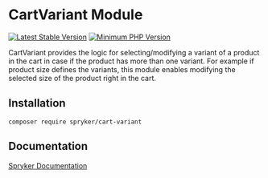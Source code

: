 # CartVariant Module
[![Latest Stable Version](https://poser.pugx.org/spryker/cart-variant/v/stable.svg)](https://packagist.org/packages/spryker/cart-variant)
[![Minimum PHP Version](https://img.shields.io/badge/php-%3E%3D%208.2-8892BF.svg)](https://php.net/)

CartVariant provides the logic for selecting/modifying a variant of a product in the cart in case if the product has more than one variant. For example if product size defines the variants, this module enables modifying the selected size of the product right in the cart.

## Installation

```
composer require spryker/cart-variant
```

## Documentation

[Spryker Documentation](https://docs.spryker.com)
